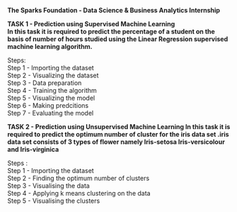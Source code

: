 **The Sparks Foundation - Data Science & Business Analytics Internship**

**TASK 1 - Prediction using Supervised Machine Learning  
In this task it is required to predict the percentage of a student on the basis of number of hours studied using the Linear Regression supervised machine learning algorithm.** 

Steps:  
Step 1 - Importing the dataset  
Step 2 - Visualizing the dataset  
Step 3 - Data preparation  
Step 4 - Training the algorithm  
Step 5 - Visualizing the model  
Step 6 - Making predcitions  
Step 7 - Evaluating the model  


**TASK 2 - Prediction using Unsupervised Machine Learning
In this task it is required to predict the optimum number of cluster for the iris data set .iris data set consists of 3 types of flower namely Iris-setosa Iris-versicolour and Iris-virginica**

Steps :  
Step 1 - Importing the dataset  
Step 2 - Finding the optimum number of clusters  
Step 3 - Visualising the data  
Step 4 - Applying k means clustering on the data  
Step 5 - Visualising the clusters  
